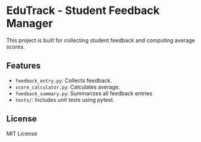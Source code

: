 # EduTrack - Student Feedback Manager

This project is built for collecting student feedback and computing average scores.

## Features
- `feedback_entry.py`: Collects feedback.
- `score_calculator.py`: Calculates average.
- `feedback_summary.py`: Summarizes all feedback entries
- `tests/`: Includes unit tests using pytest.


## License
MIT License
